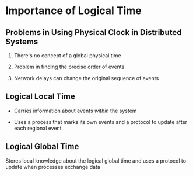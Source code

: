 # Importance of Logical Time

## Problems in Using Physical Clock in Distributed Systems

1. There's no concept of a global physical time

2. Problem in finding the precise order of events

3. Network delays can change the original sequence of events

## Logical Local Time

- Carries information about events *within* the system

- Uses a process that marks its own events and a protocol to update after each
regional event

## Logical Global Time

Stores local knowledge about the logical global time and uses a protocol to
update when processes exchange data
